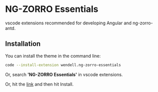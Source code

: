 # NG-ZORRO Essentials

vscode extensions recommended for developing Angular and ng-zorro-antd.

## Installation

You can install the theme in the command line:

```sh
code --install-extension wendell.ng-zorro-essentials
```

Or, search **'NG-ZORRO Essentials'** in vscode extensions.

Or, hit the [link](https://marketplace.visualstudio.com/items?itemName=Wendell.ng-zorro-essentials) and then hit Install.

